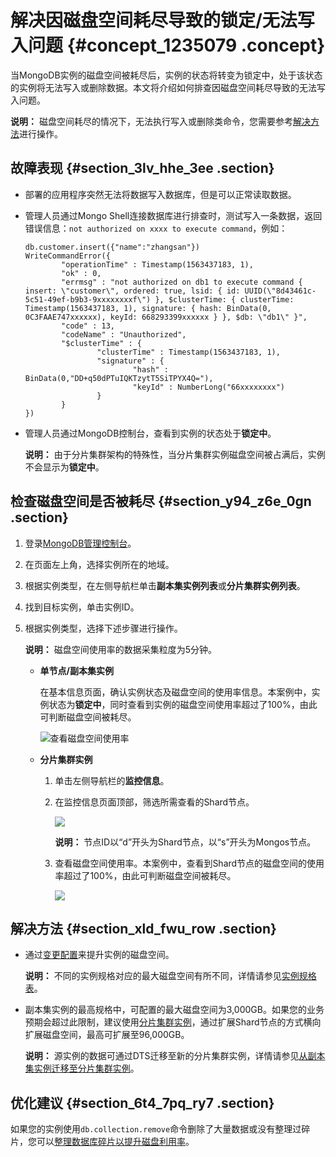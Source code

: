 # 解决因磁盘空间耗尽导致的锁定/无法写入问题 {#concept_1235079 .concept}

当MongoDB实例的磁盘空间被耗尽后，实例的状态将转变为锁定中，处于该状态的实例将无法写入或删除数据。本文将介绍如何排查因磁盘空间耗尽导致的无法写入问题。

**说明：** 磁盘空间耗尽的情况下，无法执行写入或删除类命令，您需要参考[解决方法](#section_xld_fwu_row)进行操作。

## 故障表现 {#section_3lv_hhe_3ee .section}

-   部署的应用程序突然无法将数据写入数据库，但是可以正常读取数据。
-   管理人员通过Mongo Shell连接数据库进行排查时，测试写入一条数据，返回错误信息：`not authorized on xxxx to execute command`，例如：

    ``` {#codeblock_ip6_hph_zg9}
    db.customer.insert({"name":"zhangsan"})
    WriteCommandError({
            "operationTime" : Timestamp(1563437183, 1),
            "ok" : 0,
            "errmsg" : "not authorized on db1 to execute command { insert: \"customer\", ordered: true, lsid: { id: UUID(\"8d43461c-5c51-49ef-b9b3-9xxxxxxxxf\") }, $clusterTime: { clusterTime: Timestamp(1563437183, 1), signature: { hash: BinData(0, 0C3FAAE747xxxxxx), keyId: 668293399xxxxxx } }, $db: \"db1\" }",
            "code" : 13,
            "codeName" : "Unauthorized",
            "$clusterTime" : {
                    "clusterTime" : Timestamp(1563437183, 1),
                    "signature" : {
                            "hash" : BinData(0,"DD+q50dPTuIQKTzytT5SiTPYX4Q="),
                            "keyId" : NumberLong("66xxxxxxxx")
                    }
            }
    })
    ```

-   管理人员通过MongoDB控制台，查看到实例的状态处于**锁定中**。

    **说明：** 由于分片集群架构的特殊性，当分片集群实例磁盘空间被占满后，实例不会显示为**锁定中**。


## 检查磁盘空间是否被耗尽 {#section_y94_z6e_0gn .section}

1.  登录[MongoDB管理控制台](https://mongodb.console.aliyun.com)。
2.  在页面左上角，选择实例所在的地域。
3.  根据实例类型，在左侧导航栏单击**副本集实例列表**或**分片集群实例列表**。
4.  找到目标实例，单击实例ID。
5.  根据实例类型，选择下述步骤进行操作。

    **说明：** 磁盘空间使用率的数据采集粒度为5分钟。

    -   **单节点/副本集实例** 

        在基本信息页面，确认实例状态及磁盘空间的使用率信息。本案例中，实例状态为**锁定中**，同时查看到实例的磁盘空间使用率超过了100%，由此可判断磁盘空间被耗尽。

        ![查看磁盘空间使用率](http://static-aliyun-doc.oss-cn-hangzhou.aliyuncs.com/assets/img/987587/156462285951781_zh-CN.png)

    -   **分片集群实例** 
        1.  单击左侧导航栏的**监控信息**。
        2.  在监控信息页面顶部，筛选所需查看的Shard节点。

            ![](http://static-aliyun-doc.oss-cn-hangzhou.aliyuncs.com/assets/img/987587/156462285951878_zh-CN.png)

            **说明：** 节点ID以“d”开头为Shard节点，以“s”开头为Mongos节点。

        3.  查看磁盘空间使用率。本案例中，查看到Shard节点的磁盘空间的使用率超过了100%，由此可判断磁盘空间被耗尽。

            ![](http://static-aliyun-doc.oss-cn-hangzhou.aliyuncs.com/assets/img/987587/156462285951879_zh-CN.png)


## 解决方法 {#section_xld_fwu_row .section}

-   通过[变更配置](../../../../cn.zh-CN/用户指南/实例管理/变更配置.md#)来提升实例的磁盘空间。

    **说明：** 不同的实例规格对应的最大磁盘空间有所不同，详情请参见[实例规格表](../../../../cn.zh-CN/产品简介/实例规格表.md#)。

-   副本集实例的最高规格中，可配置的最大磁盘空间为3,000GB。如果您的业务预期会超过此限制，建议使用[分片集群实例](../../../../cn.zh-CN/产品简介/系统架构/分片集群架构.md#)，通过扩展Shard节点的方式横向扩展磁盘空间，最高可扩展至96,000GB。

    **说明：** 源实例的数据可通过DTS迁移至新的分片集群实例，详情请参见[从副本集实例迁移至分片集群实例](../../../../cn.zh-CN/用户指南/数据迁移__同步/MongoDB实例间迁移/从MongoDB副本集实例迁移至分片集群实例.md#)。


## 优化建议 {#section_6t4_7pq_ry7 .section}

如果您的实例使用`db.collection.remove`命令删除了大量数据或没有整理过碎片，您可以[整理数据库碎片以提升磁盘利用率](../../../../cn.zh-CN/最佳实践/整理数据库碎片以提升磁盘利用率.md#)。

